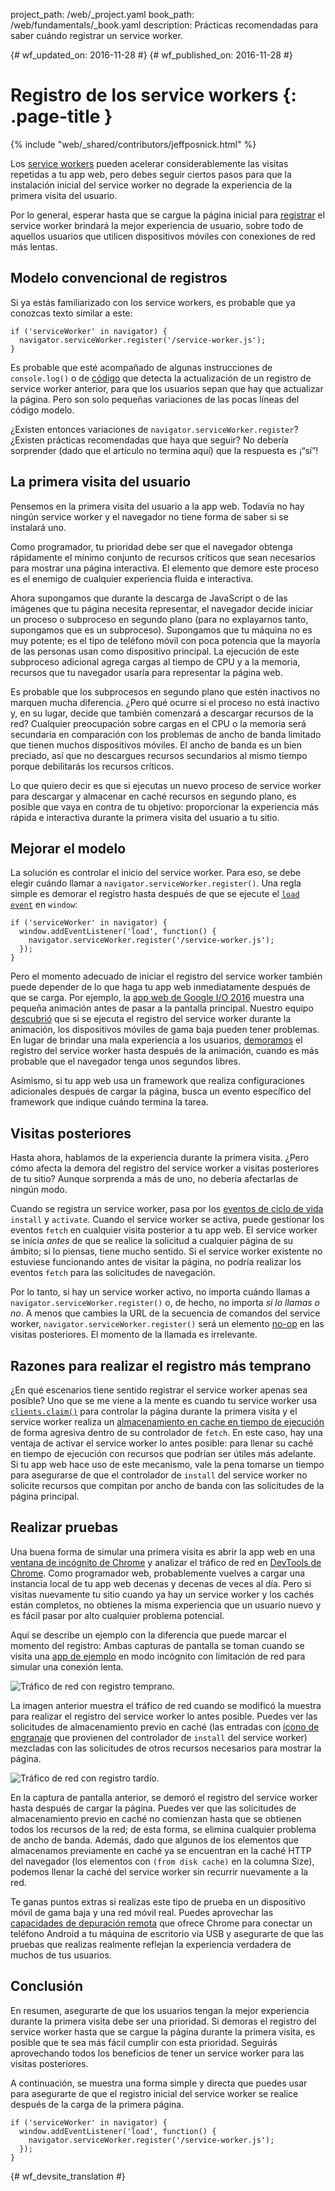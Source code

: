 project_path: /web/_project.yaml
book_path: /web/fundamentals/_book.yaml
description: Prácticas recomendadas para saber cuándo registrar un service worker.

{# wf_updated_on: 2016-11-28 #}
{# wf_published_on: 2016-11-28 #}

# Registro de los service workers {: .page-title }

{% include "web/_shared/contributors/jeffposnick.html" %}

Los [service
workers](/web/fundamentals/getting-started/primers/service-workers)
pueden acelerar considerablemente las visitas repetidas a tu app web, pero debes seguir ciertos
pasos para que la instalación inicial del service worker no degrade la experiencia de la primera
visita del usuario.

Por lo general, esperar hasta que se cargue la página inicial para
[registrar](https://developer.mozilla.org/en-US/docs/Web/API/ServiceWorkerContainer/register)
el service worker brindará la mejor experiencia de usuario, sobre todo de
aquellos usuarios que utilicen dispositivos móviles con conexiones de red más lentas.

## Modelo convencional de registros

Si ya estás familiarizado con los service workers, es probable que ya conozcas
texto similar a este:

    if ('serviceWorker' in navigator) {
      navigator.serviceWorker.register('/service-worker.js');
    }

Es probable que esté acompañado de algunas instrucciones de `console.log()` o de
[código](https://github.com/GoogleChrome/sw-precache/blob/master/demo/app/js/service-worker-registration.js#L20)
que detecta la actualización de un registro de service worker anterior, para que los
usuarios sepan que hay que actualizar la página. Pero son solo pequeñas variaciones de las pocas líneas del
código modelo.

¿Existen entonces variaciones de `navigator.serviceWorker.register`? ¿Existen prácticas
recomendadas que haya que seguir? No debería sorprender (dado que el artículo no termina
aquí) que la respuesta es ¡“sí”!

## La primera visita del usuario

Pensemos en la primera visita del usuario a la app web. Todavía no hay ningún service worker
y el navegador no tiene forma de saber si se instalará
uno.

Como programador, tu prioridad debe ser que el navegador obtenga
rápidamente el mínimo conjunto de recursos críticos que sean necesarios para mostrar una página
interactiva. El elemento que demore este proceso es el enemigo de cualquier
experiencia fluida e interactiva.

Ahora supongamos que durante la descarga de JavaScript o de las imágenes que
tu página necesita representar, el navegador decide iniciar un proceso o subproceso en
segundo plano (para no explayarnos tanto, supongamos que es un subproceso). Supongamos que
tu máquina no es muy potente; es el tipo de teléfono móvil
con poca potencia que la mayoría de las personas usan como dispositivo principal. La ejecución
de este subproceso adicional agrega cargas al tiempo de CPU y a la memoria, recursos que tu
navegador usaría para representar la página web.

Es probable que los subprocesos en segundo plano que estén inactivos no marquen mucha diferencia. ¿Pero qué
ocurre si el proceso no está inactivo y, en su lugar, decide que también comenzará
a descargar recursos de la red? Cualquier preocupación sobre cargas en el CPU o la
memoria será secundaria en comparación con los problemas de ancho de banda limitado
que tienen muchos dispositivos móviles. El ancho de banda es un bien preciado, así que no descargues recursos secundarios al mismo tiempo porque debilitarás
los recursos críticos.

Lo que quiero decir es que si ejecutas un nuevo proceso de service worker para descargar
y almacenar en caché recursos en segundo plano, es posible que vaya en contra de tu objetivo: proporcionar
la experiencia más rápida e interactiva durante la primera visita del usuario
a tu sitio.

## Mejorar el modelo

La solución es controlar el inicio del service worker. Para eso, se debe elegir cuándo llamar a
`navigator.serviceWorker.register()`. Una regla simple es demorar
el registro hasta después de que se ejecute el <code>[load
event](https://developer.mozilla.org/en-US/docs/Web/API/GlobalEventHandlers/onload)</code>
en <code>window</code>:

    if ('serviceWorker' in navigator) {
      window.addEventListener('load', function() {
        navigator.serviceWorker.register('/service-worker.js');
      });
    }

Pero el momento adecuado de iniciar el registro del service worker también puede depender
de lo que haga tu app web inmediatamente después de que se carga. Por ejemplo, la [app web de Google
I/O 2016](https://events.google.com/io2016/) muestra una pequeña animación
antes de pasar a la pantalla principal. Nuestro equipo
[descubrió](/web/showcase/2016/iowa2016) que si se ejecuta
el registro del service worker durante la animación, los dispositivos móviles de gama baja pueden
tener problemas. En lugar de brindar una mala experiencia a los usuarios,
[demoramos](https://github.com/GoogleChrome/ioweb2016/blob/8cfa27261f9d07fe8a5bb7d228bd3f35dfc9a91e/app/scripts/helper/elements.js#L42)
el registro del service worker hasta después de la animación, cuando
es más probable que el navegador tenga unos segundos libres.

Asimismo, si tu app web usa un framework que realiza configuraciones adicionales
después de cargar la página, busca un evento específico del framework que indique cuándo termina
la tarea.

## Visitas posteriores

Hasta ahora, hablamos de la experiencia durante la primera visita. ¿Pero cómo afecta
la demora del registro del service worker a visitas posteriores de tu sitio?
Aunque sorprenda a más de uno, no debería afectarlas de ningún modo.

Cuando se registra un service worker, pasa por los [eventos
de ciclo de vida](/web/fundamentals/instant-and-offline/service-worker/lifecycle) `install` y
`activate`.
Cuando el service worker se activa, puede gestionar los eventos `fetch` en cualquier
visita posterior a tu app web. El service worker se inicia *antes* de que se realice
la solicitud a cualquier página de su ámbito; si lo piensas, tiene
mucho sentido. Si el service worker existente no estuviese funcionando antes de
visitar la página, no podría realizar los eventos `fetch` para las solicitudes de
navegación.

Por lo tanto, si hay un service worker activo, no importa cuándo llamas a
`navigator.serviceWorker.register()` o, de hecho, no importa *si lo llamas o no*.
A menos que cambies la URL de la secuencia de comandos del service worker,
`navigator.serviceWorker.register()` será un elemento
[no-op](https://en.wikipedia.org/wiki/NOP) en las visitas posteriores. El momento de
la llamada es irrelevante.

## Razones para realizar el registro más temprano

¿En qué escenarios tiene sentido
registrar el service worker apenas sea posible? Uno que se me viene a la mente es cuando tu service worker usa
<code>[clients.claim()](https://developer.mozilla.org/en-US/docs/Web/API/Clients/claim)</code>
para controlar la página durante la primera visita y el service worker
realiza un [almacenamiento en cache
en tiempo de ejecución](/web/fundamentals/instant-and-offline/offline-cookbook/#on-network-response)
de forma agresiva dentro de su controlador de  <code>fetch</code>. En este caso, hay
una ventaja de activar el service worker lo antes posible: para
llenar su caché en tiempo de ejecución con recursos que podrían ser útiles más adelante. Si
tu app web hace uso de este mecanismo, vale la pena tomarse un tiempo para
asegurarse de que el controlador de <code>install</code> del service worker no solicite
recursos que compitan por ancho de banda con las solicitudes de la página principal.

## Realizar pruebas

Una buena forma de simular una primera visita es abrir la app web en una [ventana de
incógnito de
Chrome](https://support.google.com/chromebook/answer/95464?co=GENIE.Platform%3DDesktop)
y analizar el tráfico de red en [DevTools de
Chrome](/web/tools/chrome-devtools/). Como programador
web, probablemente vuelves a cargar una instancia local de tu app web decenas y decenas de veces
al día. Pero si visitas nuevamente tu sitio cuando ya hay un
service worker y los cachés están completos, no obtienes la misma experiencia
que un usuario nuevo y es fácil pasar por alto cualquier problema potencial.

Aquí se describe un ejemplo con la diferencia que puede
marcar el momento del registro: Ambas capturas de pantalla se toman cuando se visita una [app de
ejemplo](https://github.com/GoogleChrome/sw-precache/tree/master/app-shell-demo)
en modo incógnito con limitación de red para simular una conexión lenta.

![Tráfico de red con registro temprano.](../images/early-registration.png
"Network traffic with early registration.")

La imagen anterior muestra el tráfico de red cuando se modificó la muestra
para realizar el registro del service worker lo antes posible. Puedes ver
las solicitudes de almacenamiento previo en caché (las entradas con [ícono
de engranaje](http://stackoverflow.com/questions/33590378/status-code200-ok-from-serviceworker-in-chrome-network-devtools/33655173#33655173)
que provienen del controlador de `install` del service worker)
mezcladas con las solicitudes de otros recursos necesarios para mostrar la página.

![Tráfico de red con registro tardío.](../images/late-registration.png
"Network traffic with late registration.")


En la captura de pantalla anterior, se demoró el registro del service worker hasta después de cargar
la página. Puedes ver que las solicitudes de almacenamiento previo en caché no comienzan hasta
que se obtienen todos los recursos de la red; de esta forma, se elimina cualquier problema de
ancho de banda. Además, dado que algunos de los elementos que almacenamos previamente en caché ya se encuentran
en la caché HTTP del navegador (los elementos con `(from disk cache)` en la columna
Size), podemos llenar la caché del service worker sin recurrir nuevamente a la
red.

Te ganas puntos extras si realizas este tipo de prueba en un dispositivo móvil de gama baja y una
red móvil real. Puedes aprovechar las [capacidades de
depuración remota](/web/tools/chrome-devtools/remote-debugging/)
que ofrece Chrome para conectar un teléfono Android a tu máquina de escritorio vía USB y asegurarte de que las
pruebas que realizas realmente reflejan la experiencia verdadera de muchos de tus
usuarios.

## Conclusión

En resumen, asegurarte de que los usuarios tengan la mejor experiencia durante la primera visita
debe ser una prioridad. Si demoras el registro del service worker hasta que
se cargue la página durante la primera visita, es posible que te sea más fácil cumplir con esta prioridad. Seguirás
aprovechando todos los beneficios de tener un service worker para las visitas posteriores.

A continuación, se muestra una forma simple y directa que puedes usar para asegurarte de que el registro inicial del service worker
se realice después de la carga de la primera página.

    if ('serviceWorker' in navigator) {
      window.addEventListener('load', function() {
        navigator.serviceWorker.register('/service-worker.js');
      });
    }


{# wf_devsite_translation #}
